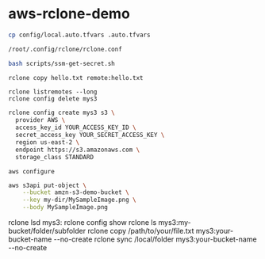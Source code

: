 # aws-rclone-demo


```sh
cp config/local.auto.tfvars .auto.tfvars
```

```sh
/root/.config/rclone/rclone.conf
```

```sh
bash scripts/ssm-get-secret.sh
```

```sh
rclone copy hello.txt remote:hello.txt
```

```
rclone listremotes --long
rclone config delete mys3
```

```sh
rclone config create mys3 s3 \
  provider AWS \
  access_key_id YOUR_ACCESS_KEY_ID \
  secret_access_key YOUR_SECRET_ACCESS_KEY \
  region us-east-2 \
  endpoint https://s3.amazonaws.com \
  storage_class STANDARD
```

```
aws configure
```

```sh
aws s3api put-object \
    --bucket amzn-s3-demo-bucket \
    --key my-dir/MySampleImage.png \
    --body MySampleImage.png
```

rclone lsd mys3:
rclone config show
rclone ls mys3:my-bucket/folder/subfolder
rclone copy /path/to/your/file.txt mys3:your-bucket-name --no-create
rclone sync /local/folder mys3:your-bucket-name --no-create
